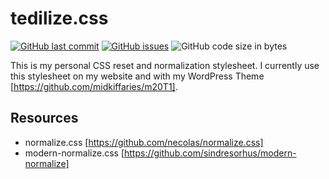 # tedilize.css

[![GitHub last commit](https://img.shields.io/github/last-commit/midkiffaries/tedilize)](https://github.com/midkiffaries/tedilize/commits)
[![GitHub issues](https://img.shields.io/github/issues/midkiffaries/tedilize)](https://github.com/midkiffaries/tedilize/issues)
![GitHub code size in bytes](https://img.shields.io/github/languages/code-size/midkiffaries/tedilize)

This is my personal CSS reset and normalization stylesheet. I currently use this stylesheet on my website and with my WordPress Theme [https://github.com/midkiffaries/m20T1].

## Resources
- normalize.css [https://github.com/necolas/normalize.css]
- modern-normalize.css [https://github.com/sindresorhus/modern-normalize]